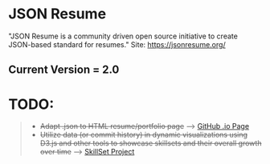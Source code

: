 # JSON Resume

"JSON Resume is a community driven open source initiative to create JSON-based standard for resumes." Site: https://jsonresume.org/

Current Version = 2.0
-------------

# TODO:

> - ~~Adapt .json to HTML resume/portfolio page~~ --> [GitHub .io Page](https://jac21.github.io/)
> - ~~Utilize data (or commit history) in dynamic visualizations using D3.js and other tools to showcase skillsets and their overall growth over time~~ --> [SkillSet Project](https://github.com/Jac21/SkillSet)
